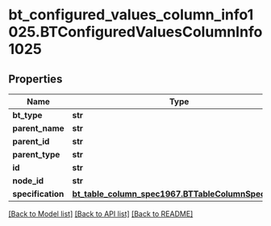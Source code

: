 # bt_configured_values_column_info1025.BTConfiguredValuesColumnInfo1025

## Properties
Name | Type | Description | Notes
------------ | ------------- | ------------- | -------------
**bt_type** | **str** |  | [optional] 
**parent_name** | **str** |  | [optional] 
**parent_id** | **str** |  | [optional] 
**parent_type** | **str** |  | [optional] 
**id** | **str** |  | [optional] 
**node_id** | **str** |  | [optional] 
**specification** | [**bt_table_column_spec1967.BTTableColumnSpec1967**](BTTableColumnSpec1967.md) |  | [optional] 

[[Back to Model list]](../README.md#documentation-for-models) [[Back to API list]](../README.md#documentation-for-api-endpoints) [[Back to README]](../README.md)


